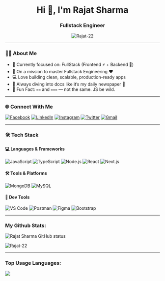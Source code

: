 <h1 align="center">Hi 👋, I'm Rajat Sharma</h1>
<h3 align="center">Fullstack Engineer</h3>

<p align="center">
  <img src="https://komarev.com/ghpvc/?username=Rajat-22&label=Profile%20views&color=0e75b6&style=flat" alt="Rajat-22" />
</p>

---

### 👨‍💻 About Me

- 🔭 Currently focused on: FullStack (Frontend ⚡ + Backend 💾)
- 🌱 On a mission to master Fullstack Engineering ❤️
- 💻 Love building clean, scalable, production-ready apps
- 📖 Always diving into docs like it’s my daily newspaper 📰
- 🤯 Fun Fact: `==` and `===` — not the same. JS be wild.

---

### 🌐 Connect With Me

[![Facebook](https://img.shields.io/badge/Facebook-1877F2?style=for-the-badge&logo=facebook&logoColor=white)](https://www.facebook.com/profile.php?id=100009971371239)
[![LinkedIn](https://img.shields.io/badge/LinkedIn-0077B5?style=for-the-badge&logo=linkedin&logoColor=white)](https://www.linkedin.com/in/rajatsharma22)
[![Instagram](https://img.shields.io/badge/Instagram-E4405F?style=for-the-badge&logo=instagram&logoColor=white)](https://www.instagram.com/_mr__sharma__/)
[![Twitter](https://img.shields.io/badge/Twitter-1DA1F2?style=for-the-badge&logo=twitter&logoColor=white)](https://twitter.com/_mr_Rajat_?s=09)
[![Gmail](https://img.shields.io/badge/Gmail-D14836?style=for-the-badge&logo=gmail&logoColor=white)](mailto:rajatsharma221098@gmail.com.com)

---

### 🛠️ Tech Stack

#### 💻 Languages & Frameworks
![JavaScript](https://img.shields.io/badge/-JavaScript-black?style=flat-square&logo=javascript)
![TypeScript](https://img.shields.io/badge/-TypeScript-007ACC?style=flat-square&logo=typescript)
![Node.js](https://img.shields.io/badge/-Node.js-339933?style=flat-square&logo=node.js)
![React](https://img.shields.io/badge/-React-61DAFB?style=flat-square&logo=react)
![Next.js](https://img.shields.io/badge/-Next.js-black?style=flat-square&logo=next.js)

#### 🛠️ Tools & Platforms
![MongoDB](https://img.shields.io/badge/-MongoDB-47A248?style=flat-square&logo=mongodb)
![MySQL](https://img.shields.io/badge/-MySQL-4479A1?style=flat-square&logo=mysql)

#### 🧰 Dev Tools
![VS Code](https://img.shields.io/badge/-VSCode-007ACC?style=flat-square&logo=visual-studio-code)
![Postman](https://img.shields.io/badge/-Postman-F26B3A?style=flat-square&logo=postman)
![Figma](https://img.shields.io/badge/-Figma-black?style=flat-square&logo=figma)
![Bootstrap](https://img.shields.io/badge/-Bootstrap-7952B3?style=flat-square&logo=bootstrap)

---

### My Github Stats:

<p>
  <img align="center" src="https://github-readme-stats.vercel.app/api?username=Rajat-22&show_icons=true&include_all_commits=true&theme=algolia&hide_border=true" alt="Rajat Sharma GitHub status" />
</p>
<p>
  <img align="center" src="https://github-readme-streak-stats.herokuapp.com/?user=Rajat-22&theme=algolia" alt="Rajat-22" />
</p>

---

### Top Usage Languages:

<img align="center" src="https://github-readme-stats.vercel.app/api/top-langs/?username=Rajat-22&layout=compact&theme=algolia&hide_border=true&&langs_count=10" />


